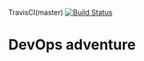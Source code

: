TravisCI(master)
[![Build Status](https://travis-ci.org/jounile/devops.svg?branch=master)](https://travis-ci.org/jounile/devops)

# DevOps adventure

